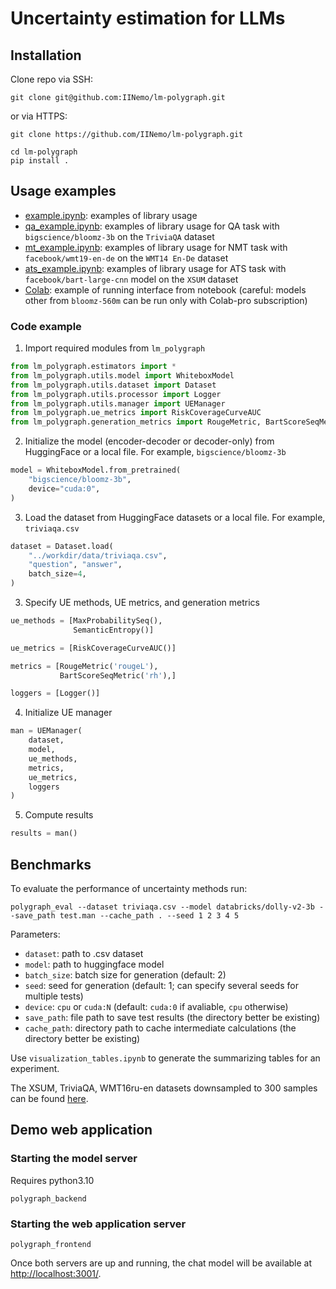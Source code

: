 # Uncertainty estimation for LLMs

## Installation

Clone repo via SSH:
```
git clone git@github.com:IINemo/lm-polygraph.git
```
or via HTTPS:
```
git clone https://github.com/IINemo/lm-polygraph.git
```


```
cd lm-polygraph
pip install .
```

## Usage examples

* [example.ipynb](https://github.com/IINemo/lm-polygraph/blob/main/notebooks/example.ipynb): examples of library usage
* [qa_example.ipynb](https://github.com/IINemo/lm-polygraph/blob/main/notebooks/qa_example.ipynb): examples of library usage for QA task with `bigscience/bloomz-3b` on the `TriviaQA` dataset
* [mt_example.ipynb](https://github.com/IINemo/lm-polygraph/blob/main/notebooks/mt_example.ipynb): examples of library usage for NMT task with `facebook/wmt19-en-de` on the `WMT14 En-De` dataset
* [ats_example.ipynb](https://github.com/IINemo/lm-polygraph/blob/main/notebooks/ats_example.ipynb): examples of library usage for ATS task with `facebook/bart-large-cnn` model on the `XSUM` dataset
* [Colab](https://colab.research.google.com/drive/1JS-NG0oqAVQhnpYY-DsoYWhz35reGRVJ?usp=sharing): example of running interface from notebook (careful: models other from `bloomz-560m` can be run only with Colab-pro subscription)

### Code example

1. Import required modules from `lm_polygraph`

```python
from lm_polygraph.estimators import *
from lm_polygraph.utils.model import WhiteboxModel
from lm_polygraph.utils.dataset import Dataset
from lm_polygraph.utils.processor import Logger
from lm_polygraph.utils.manager import UEManager
from lm_polygraph.ue_metrics import RiskCoverageCurveAUC
from lm_polygraph.generation_metrics import RougeMetric, BartScoreSeqMetric
```

2. Initialize the model (encoder-decoder or decoder-only) from HuggingFace or a local file. For example, `bigscience/bloomz-3b`
```python
model = WhiteboxModel.from_pretrained(
    "bigscience/bloomz-3b",
    device="cuda:0",
)
```

3. Load the dataset from HuggingFace datasets or a local file. For example, `triviaqa.csv`
```python
dataset = Dataset.load(
    "../workdir/data/triviaqa.csv",
    "question", "answer",
    batch_size=4,
)
```

3. Specify UE methods, UE metrics, and generation metrics
```python
ue_methods = [MaxProbabilitySeq(), 
              SemanticEntropy()]

ue_metrics = [RiskCoverageCurveAUC()]

metrics = [RougeMetric('rougeL'),
           BartScoreSeqMetric('rh'),]

loggers = [Logger()] 
```

4. Initialize UE manager
```python
man = UEManager(
    dataset,
    model,
    ue_methods,
    metrics,
    ue_metrics,
    loggers
)
```

5. Compute results
```python
results = man()
```

## Benchmarks

To evaluate the performance of uncertainty methods run: 

```
polygraph_eval --dataset triviaqa.csv --model databricks/dolly-v2-3b --save_path test.man --cache_path . --seed 1 2 3 4 5
```

Parameters:

* `dataset`: path to .csv dataset
* `model`: path to huggingface model
* `batch_size`: batch size for generation (default: 2)
* `seed`: seed for generation (default: 1; can specify several seeds for multiple tests)
* `device`: `cpu` or `cuda:N` (default: `cuda:0` if avaliable, `cpu` otherwise)
* `save_path`: file path to save test results (the directory better be existing)
* `cache_path`: directory path to cache intermediate calculations (the directory better be existing)

Use `visualization_tables.ipynb` to generate the summarizing tables for an experiment.

The XSUM, TriviaQA, WMT16ru-en datasets downsampled to 300 samples can be found [here](https://drive.google.com/drive/folders/1bQlvPRZHdZvdpAyBQ_lQiXLq9t5whTfi?usp=sharing).

## Demo web application

### Starting the model server

Requires python3.10

```
polygraph_backend
```

### Starting the web application server

```
polygraph_frontend
```

Once both servers are up and running, the chat model will be available at <http://localhost:3001/>.
